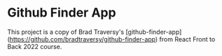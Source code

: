 # Github Finder App

This project is a copy of Brad Traversy's [github-finder-app] (https://github.com/bradtraversy/github-finder-app) from React Front to Back 2022 course.
